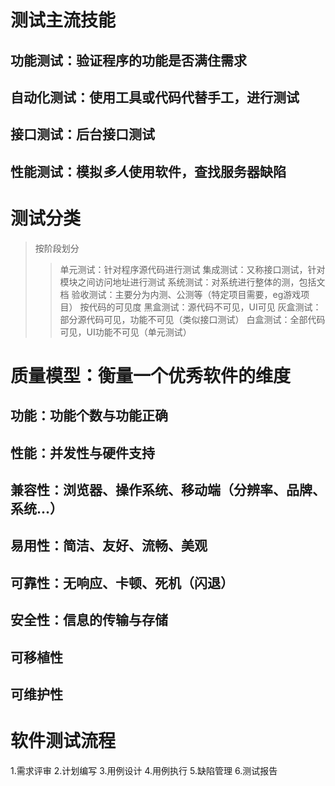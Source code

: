# 测试主流技能
## 功能测试：验证程序的功能是否满住**需求**
## 自动化测试：使用**工具**或**代码**代替手工，进行测试
## 接口测试：后台接口测试
## 性能测试：模拟*多人*使用软件，查找服务器缺陷

# 测试分类
> 按阶段划分
>> 单元测试：针对程序源代码进行测试
>> 集成测试：又称接口测试，针对模块之间访问地址进行测试
>> 系统测试：对系统进行整体的测，包括文档
>> 验收测试：主要分为内测、公测等（特定项目需要，eg游戏项目）
> 按代码的可见度
>> 黑盒测试：源代码不可见，UI可见
>> 灰盒测试：部分源代码可见，功能不可见（类似接口测试）
>> 白盒测试：全部代码可见，UI功能不可见（单元测试）

# 质量模型：衡量一个优秀软件的维度
## 功能：功能个数与功能正确
## 性能：并发性与硬件支持
## 兼容性：浏览器、操作系统、移动端（分辨率、品牌、系统...）
## 易用性：简洁、友好、流畅、美观
## 可靠性：无响应、卡顿、死机（闪退）
## 安全性：信息的传输与存储
## 可移植性
## 可维护性

# 软件测试流程
1.需求评审
2.计划编写
3.用例设计
4.用例执行
5.缺陷管理
6.测试报告
